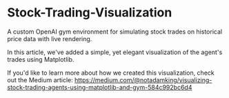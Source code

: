 # Stock-Trading-Visualization

A custom OpenAI gym environment for simulating stock trades on historical price data with live rendering.

In this article, we've added a simple, yet elegant visualization of the agent's trades using Matplotlib.

If you'd like to learn more about how we created this visualization, check out the Medium article: https://medium.com/@notadamking/visualizing-stock-trading-agents-using-matplotlib-and-gym-584c992bc6d4
